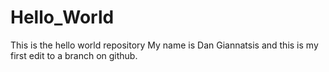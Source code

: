 # Hello_World
This is the hello world repository 
My name is Dan Giannatsis and this is my first edit to a branch on github.  
